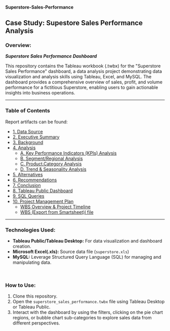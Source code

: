 #### Superstore-Sales-Performance

<h2>Case Study: Supestore Sales Performance Analysis</h2>

<h3>Overview:</h3>

<b><i>Superstore Sales Performance Dashboard</b></i>

This repository contains the Tableau workbook (.twbx) for the "Superstore Sales Performance" dashboard, a data analysis project demonstrating data visualization and analysis skills using Tableau, Excel, and MySQL. The dashboard provides a comprehensive overview of sales, profit, and volume performance for a fictitious Superstore, enabling users to gain actionable insights into business operations.

---

<h3>Table of Contents</h3>

Report artifacts can be found:

- [1. Data Source](https://github.com/LashawnFofung/Superstore-Sales-Performance/blob/main/Report/Data_Source.md)
- [2. Executive Summary](https://github.com/LashawnFofung/Superstore-Sales-Performance/blob/main/Report/Executive%20Summary.md)
- [3. Background](https://github.com/LashawnFofung/Superstore-Sales-Performance/blob/main/Report/Background.md)
- [4. Analysis](https://github.com/LashawnFofung/Superstore-Sales-Performance/blob/main/Report/Analysis.md)
  -  [A. Key Performance Indicators (KPIs) Analysis](https://github.com/LashawnFofung/Superstore-Sales-Performance/blob/main/Report/Analysis.md#a-key-performance-indicators-kpis-analysis)
  -  [B. Segment/Regional Analysis](https://github.com/LashawnFofung/Superstore-Sales-Performance/blob/main/Report/Analysis.md#b-segment-regional-analysis)
  -  [C. Product.Category Analysis](https://github.com/LashawnFofung/Superstore-Sales-Performance/blob/main/Report/Analysis.md#c-product-category-analysis)
  -  [D. Trend & Seasonality Analysis](https://github.com/LashawnFofung/Superstore-Sales-Performance/blob/main/Report/Analysis.md#d-trend--seasonality-analysis)
- [5. Alternatives](https://github.com/LashawnFofung/Superstore-Sales-Performance/blob/main/Report/Alternatives.md)
- [6. Recommendations](https://github.com/LashawnFofung/Superstore-Sales-Performance/blob/main/Report/Recommendations.md)
- [7. Conclusion](https://github.com/LashawnFofung/Superstore-Sales-Performance/blob/main/Report/Conclusion.md)
- [8. Tableau Public Dashboard]()
- [9. SQL Queries]()
- [10. Project Management Plan](https://github.com/LashawnFofung/Superstore-Sales-Performance/blob/main/Project%20Management/Plan/Project%20Management%20Plan.md)
  - [WBS Overview & Project Timeline](https://youtu.be/OZ4AcESy-8I)
  - [WBS (Export from Smartsheet)l file](https://github.com/LashawnFofung/Superstore-Sales-Performance/blob/main/Project%20Management/WBS/Superstore_Sale_Performance_Dashboard_WBS.xlsx)

---

<h3>Technologies Used:</h3>

- <b>Tableau Public/Tableau Desktop:</b> For data visualization and dashboard creation.
- <b>Microsoft Excel(.xls):</b> Source data file (`superstore.xls`)
- <b>MySQL:</b> Leverage Structured Query Language (SQL) for managing and manipulating data.

<br>

<h3>How to Use:</h3>

  1. Clone this repository. 
  1. Open the `superstore_sales_performance.twbx` file using Tableau Desktop or Tableau Public. 
  1. Interact with the dashboard by using the filters, clicking on the pie chart regions, or bubble chart sub-categories to explore sales data from different perspectives.
